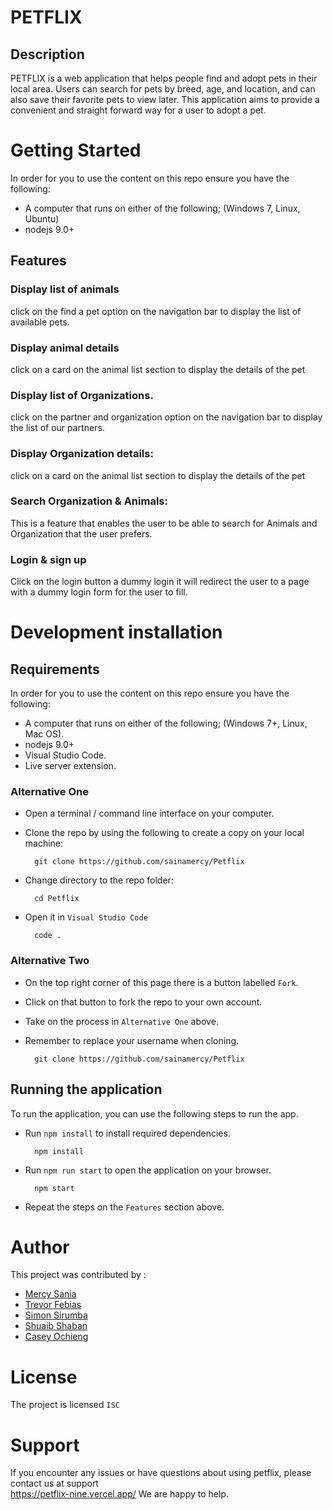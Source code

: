 # PETFLIX

## Description

PETFLIX is a web application that helps people find and adopt pets in their local area. Users can search for pets by breed, age, and location, and can also save their favorite pets to view later.
This application aims to provide a convenient and straight forward way for a user to adopt a pet.

# Getting Started

In order for you to use the content on this repo ensure you have the following:

- A computer that runs on either of the following; (Windows 7, Linux, Ubuntu)
- nodejs 9.0+

## Features
 
### Display list of animals

click on the find a pet option on the navigation bar to display the list of available pets. 

### Display animal details

click on a card on the animal list section to display the details of the pet

### Display list of Organizations.

click on the partner and organization option on the navigation bar to display the list of our partners.

### Display Organization details:

click on a card on the animal list section to display the details of the pet

### Search Organization & Animals:

This is a feature that enables the user to be able to search for Animals and Organization that the user prefers.

### Login & sign up

  Click on the login button a dummy login it will redirect the user to a page with a dummy login form for the user to fill.

# Development installation


## Requirements
In order for you to use the content on this repo ensure you have the following:
- A computer that runs on either of the following; (Windows 7+, Linux, Mac OS).
-  nodejs 9.0+
- Visual Studio Code.
- Live server extension.
### Alternative One

- Open a terminal / command line interface on your computer.
- Clone the repo by using the following to create a copy on your local machine:
       
        git clone https://github.com/sainamercy/Petflix

- Change directory to the repo folder:
       
        cd Petflix

- Open it in ``Visual Studio Code``

        code .
### Alternative Two

- On the top right corner of this page there is a button labelled ``Fork``.
- Click on that button to fork the repo to your own account.
- Take on the process in ``Alternative One`` above.
- Remember to replace your username when cloning.
        
        git clone https://github.com/sainamercy/Petflix

## Running the application

To run the application, you can use the following steps to run the app.
- Run `npm install` to install required dependencies.
        
        npm install

- Run `npm run start` to open the application on your browser.

        npm start

- Repeat the steps on the `Features` section above.

# Author

This project was contributed by :
 - [Mercy Sania](https://github.com/sainamercy)
 - [Trevor Febias](https://github.com/febiasm)
 - [Simon Sirumba](https://github.com/Sirumba)
 - [Shuaib Shaban](https://github.com/ShuaibShaban)
 - [Casey Ochieng](https://github.com/CaseyOchieng)



# License
The project is licensed `ISC`

# Support
If you encounter any issues or have questions about using petflix, please contact us at support  
https://petflix-nine.vercel.app/   We are happy to help.